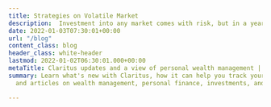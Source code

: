 ```yaml
---
title: Strategies on Volatile Market
description:  Investment into any market comes with risk, but in a year where stocks have started on their worst footing since 2016 in light of recent pullbacks from the Central Bank, many investors are finding themselves staring down the barrel of bear markets that make investment losses look a lot more likely.
date: 2022-01-03T07:30:01+00:00
url: "/blog"
content_class: blog
header_class: white-header
lastmod: 2022-01-02T06:30:01.000+00:00
metaTitle: Claritus updates and a view of personal wealth management | Claritus Blog
summary: Learn what's new with Claritus, how it can help you track your portfolio,
  and articles on wealth management, personal finance, investments, and more.

---
```

